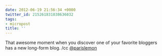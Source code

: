 ```yaml
---
date: 2012-06-19 21:56:34 +0000
twitter_id: 215261831038636032
tags:
- micropost
title: ''
---
```


That awesome moment when you discover one of your favorite bloggers has a new long-form blog. /cc [@parislemon](https://twitter.com/parislemon)
